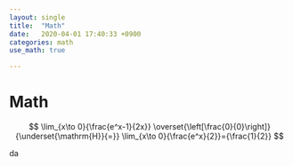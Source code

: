 ```yaml
---
layout: single
title:  "Math"
date:   2020-04-01 17:40:33 +0900
categories: math
use_math: true

---
```


# Math

$$
\lim_{x\to 0}{\frac{e^x-1}{2x}}
\overset{\left[\frac{0}{0}\right]}{\underset{\mathrm{H}}{=}}
\lim_{x\to 0}{\frac{e^x}{2}}={\frac{1}{2}}
$$

da